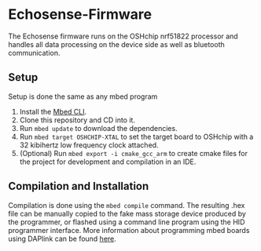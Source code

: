 # Echosense-Firmware

The Echosense firmware runs on the OSHchip nrf51822 processor and handles all data processing on the device side as well as bluetooth communication.

## Setup
Setup is done the same as any mbed program

1. Install the [Mbed CLI](https://os.mbed.com/docs/mbed-os/v5.14/quick-start/offline-with-mbed-cli.html).
2. Clone this repository and CD into it.
3. Run `mbed update` to download the dependencies.
4. Run `mbed target OSHCHIP-XTAL` to set the target board to OSHchip with a 32 kibihertz low frequency clock attached.
5. (Optional) Run `mbed export -i cmake_gcc_arm` to create cmake files for the project for development and compilation in an IDE.

## Compilation and Installation
Compilation is done using the `mbed compile` command. The resulting .hex file can be manually copied to the fake mass storage device produced by the programmer, or flashed using a command line program using the HID programmer interface. More information about programming mbed boards using DAPlink can be found [here](https://os.mbed.com/docs/mbed-os/v5.14/tools/daplink.html).
